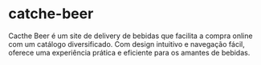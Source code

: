# catche-beer
Cacthe Beer é um site de delivery de bebidas que facilita a compra online com um catálogo diversificado. Com design intuitivo e navegação fácil, oferece uma experiência prática e eficiente para os amantes de bebidas.
